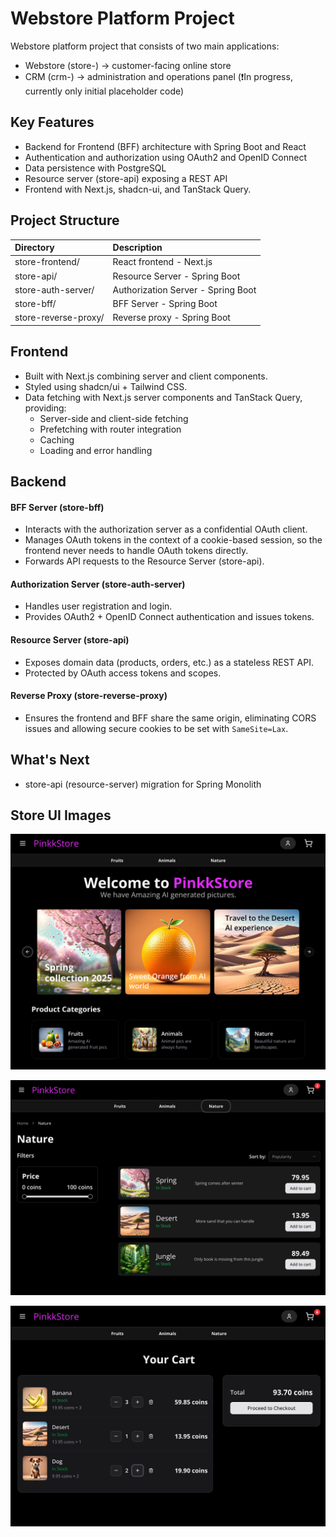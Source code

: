 # Webstore Platform Project

Webstore platform project that consists of two main applications:

- Webstore (store-) → customer-facing online store
- CRM (crm-) → administration and operations panel (❗️In progress, currently only initial placeholder code️)

## Key Features

- Backend for Frontend (BFF) architecture with Spring Boot and React
- Authentication and authorization using OAuth2 and OpenID Connect
- Data persistence with PostgreSQL
- Resource server (store-api) exposing a REST API
- Frontend with Next.js, shadcn-ui, and TanStack Query.


## Project Structure

| Directory            | Description                              |
|:---------------------|:-----------------------------------------|
| store-frontend/      | React frontend - Next.js                 |
| store-api/           | Resource Server - Spring Boot            |
| store-auth-server/   | Authorization Server - Spring Boot       |
| store-bff/           | BFF Server - Spring Boot                 |
| store-reverse-proxy/ | Reverse proxy - Spring Boot              |     

## Frontend

- Built with Next.js combining server and client components.
- Styled using shadcn/ui + Tailwind CSS.
- Data fetching with Next.js server components and TanStack Query, providing:
  - Server-side and client-side fetching
  - Prefetching with router integration
  - Caching
  - Loading and error handling

## Backend 

#### BFF Server (store-bff)

- Interacts with the authorization server as a confidential OAuth client.
- Manages OAuth tokens in the context of a cookie-based session, so the frontend never needs to handle OAuth tokens directly.
- Forwards API requests to the Resource Server (store-api).

#### Authorization Server (store-auth-server)

- Handles user registration and login.
- Provides OAuth2 + OpenID Connect authentication and issues tokens.

#### Resource Server (store-api)

- Exposes domain data (products, orders, etc.) as a stateless REST API.
- Protected by OAuth access tokens and scopes.

#### Reverse Proxy (store-reverse-proxy)

- Ensures the frontend and BFF share the same origin, eliminating CORS issues and allowing secure cookies to be set with `SameSite=Lax`.


## What's Next

- store-api (resource-server) migration for Spring Monolith


## Store UI Images

![img.png](README-img/front_page.png)

![img.png](README-img/products_by_category.png)

![img.png](README-img/cart.png)

